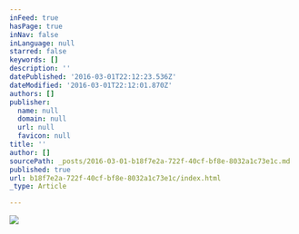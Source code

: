 ```yaml
---
inFeed: true
hasPage: true
inNav: false
inLanguage: null
starred: false
keywords: []
description: ''
datePublished: '2016-03-01T22:12:23.536Z'
dateModified: '2016-03-01T22:12:01.870Z'
authors: []
publisher:
  name: null
  domain: null
  url: null
  favicon: null
title: ''
author: []
sourcePath: _posts/2016-03-01-b18f7e2a-722f-40cf-bf8e-8032a1c73e1c.md
published: true
url: b18f7e2a-722f-40cf-bf8e-8032a1c73e1c/index.html
_type: Article

---
```

![](https://the-grid-user-content.s3-us-west-2.amazonaws.com/2103daf1-0dc3-467e-84f3-0e6eb509a772.jpg)